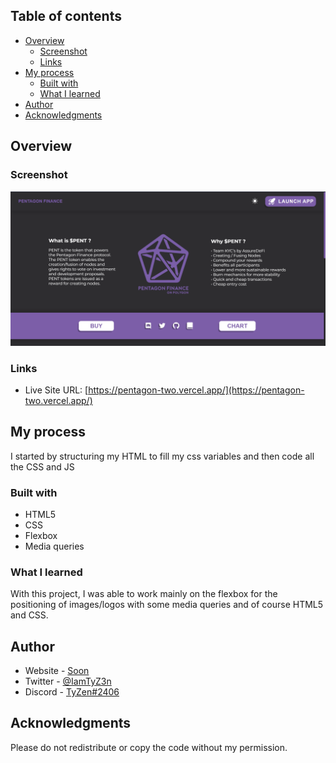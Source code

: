 ## Table of contents

- [Overview](#overview)
  - [Screenshot](#screenshot)
  - [Links](#links)
- [My process](#my-process)
  - [Built with](#built-with)
  - [What I learned](#what-i-learned)
- [Author](#author)
- [Acknowledgments](#acknowledgments)



## Overview

### Screenshot

![](./screenshot.png)


### Links

- Live Site URL: [https://pentagon-two.vercel.app/](https://pentagon-two.vercel.app/)

## My process

I started by structuring my HTML to fill my css variables and then code all the CSS and JS

### Built with

- HTML5 
- CSS 
- Flexbox
- Media queries 


### What I learned

With this project, I was able to work mainly on the flexbox for the positioning of images/logos with some media queries and of course HTML5 and CSS.

## Author

- Website - [Soon](Soon)
- Twitter - [@IamTyZ3n](https://www.twitter.com/IamTyZ3n)
- Discord - [TyZen#2406](TyZen#2406)


## Acknowledgments

Please do not redistribute or copy the code without my permission.
